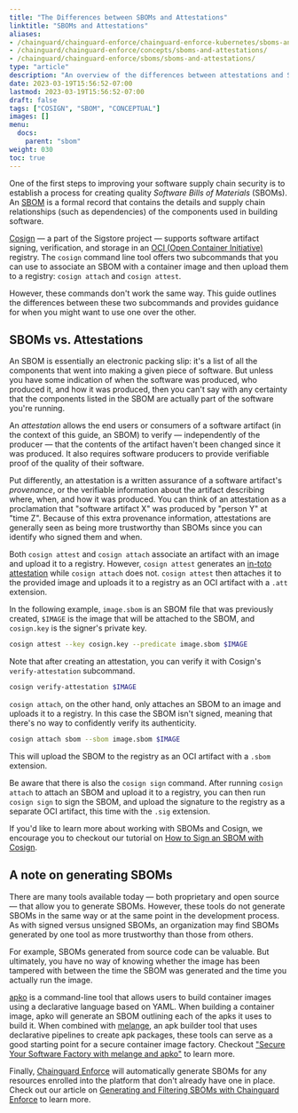 ```yaml
---
title: "The Differences between SBOMs and Attestations"
linktitle: "SBOMs and Attestations"
aliases:
- /chainguard/chainguard-enforce/chainguard-enforce-kubernetes/sboms-and-attestations/
- /chainguard/chainguard-enforce/concepts/sboms-and-attestations/
- /chainguard/chainguard-enforce/sboms/sboms-and-attestations/
type: "article"
description: "An overview of the differences between attestations and SBOMs"
date: 2023-03-19T15:56:52-07:00
lastmod: 2023-03-19T15:56:52-07:00
draft: false
tags: ["COSIGN", "SBOM", "CONCEPTUAL"]
images: []
menu:
  docs:
    parent: "sbom"
weight: 030
toc: true
---
```


One of the first steps to improving your software supply chain security is to establish a process for creating quality *Software Bills of Materials* (SBOMs). An [SBOM](/open-source/sbom/) is a formal record that contains the details and supply chain relationships (such as dependencies) of the components used in building software.

[Cosign](/open-source/sigstore/cosign/an-introduction-to-cosign/) — a part of the Sigstore project — supports software artifact signing, verification, and storage in an [OCI (Open Container Initiative)](/open-source/oci/) registry. The `cosign` command line tool offers two subcommands that you can use to associate an SBOM with a container image and then upload them to a registry: `cosign attach` and `cosign attest`.

However, these commands don't work the same way. This guide outlines the differences between these two subcommands and provides guidance for when you might want to use one over the other.


## SBOMs vs. Attestations

An SBOM is essentially an electronic packing slip: it's a list of all the components that went into making a given piece of software. But unless you have some indication of when the software was produced, who produced it, and how it was produced, then you can't say with any certainty that the components listed in the SBOM are actually part of the software you're running.

An *attestation* allows the end users or consumers of a software artifact (in the context of this guide, an SBOM) to verify — independently of the producer — that the contents of the artifact haven't been changed since it was produced. It also requires software producers to provide verifiable proof of the quality of their software.

Put differently, an attestation is a written assurance of a software artifact's *provenance*, or the verifiable information about the artifact describing where, when, and how it was produced. You can think of an attestation as a proclamation that "software artifact X" was produced by "person Y" at "time Z". Because of this extra provenance information, attestations are generally seen as being more trustworthy than SBOMs since you can identify who signed them and when.

Both `cosign attest` and `cosign attach` associate an artifact with an image and upload it to a registry. However, `cosign attest` generates an [in-toto attestation](https://in-toto.io/) while `cosign attach` does not. `cosign attest` then attaches it to the provided image and uploads it to a registry as an OCI artifact with a `.att` extension.

In the following example, `image.sbom` is an SBOM file that was previously created, `$IMAGE` is the image that will be attached to the SBOM, and `cosign.key` is the signer's private key.

```sh
cosign attest --key cosign.key --predicate image.sbom $IMAGE
```

Note that after creating an attestation, you can verify it with Cosign's `verify-attestation` subcommand.

```sh
cosign verify-attestation $IMAGE
```

`cosign attach`, on the other hand, only attaches an SBOM to an image and uploads it to a registry. In this case the SBOM isn't signed, meaning that there's no way to confidently verify its authenticity.

```sh
cosign attach sbom --sbom image.sbom $IMAGE
```

This will upload the SBOM to the registry as an OCI artifact with a `.sbom` extension.

Be aware that there is also the `cosign sign` command. After running `cosign attach` to attach an SBOM and upload it to a registry, you can then run `cosign sign` to sign the SBOM, and upload the signature to the registry as a separate OCI artifact, this time with the `.sig` extension.

If you'd like to learn more about working with SBOMs and Cosign, we encourage you to checkout our tutorial on [How to Sign an SBOM with Cosign](/open-source/sigstore/cosign/how-to-sign-an-sbom-with-cosign/).


## A note on generating SBOMs

There are many tools available today — both proprietary and open source — that allow you to generate SBOMs. However, these tools do not generate SBOMs in the same way or at the same point in the development process. As with signed versus unsigned SBOMs, an organization may find SBOMs generated by one tool as more trustworthy than those from others.

For example, SBOMs generated from source code can be valuable. But ultimately, you have no way of knowing whether the image has been tampered with between the time the SBOM was generated and the time you actually run the image.

[apko](/open-source/apko/overview/) is a command-line tool that allows users to build container images using a declarative language based on YAML. When building a container image, apko will generate an SBOM outlining each of the apks it uses to build it. When combined with [melange](/open-source/melange/overview/), an apk builder tool that uses declarative pipelines to create apk packages, these tools can serve as a good starting point for a secure container image factory. Checkout ["Secure Your Software Factory with melange and apko"](https://www.chainguard.dev/unchained/secure-your-software-factory-with-melange-and-apko) to learn more.

Finally, [Chainguard Enforce](/chainguard/chainguard-enforce/) will automatically generate SBOMs for any resources enrolled into the platform that don't already have one in place. Check out our article on [Generating and Filtering SBOMs with Chainguard Enforce](/chainguard/chainguard-enforce/sboms/sboms-in-enforce/) to learn more.